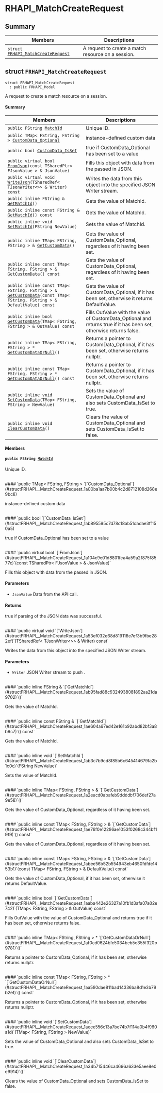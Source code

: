 # RHAPI_MatchCreateRequest <a id="group__RHAPI__MatchCreateRequest"></a>

## Summary

 Members                        | Descriptions                                
--------------------------------|---------------------------------------------
`struct `[`FRHAPI_MatchCreateRequest`](#structFRHAPI__MatchCreateRequest) | A request to create a match resource on a session.

## struct `FRHAPI_MatchCreateRequest` <a id="structFRHAPI__MatchCreateRequest"></a>

```
struct FRHAPI_MatchCreateRequest
  : public FRHAPI_Model
```

A request to create a match resource on a session.

#### Summary

 Members                        | Descriptions                                
--------------------------------|---------------------------------------------
`public FString `[`MatchId`](#structFRHAPI__MatchCreateRequest_1ad8d9a408fa37c4e799fa6c5d7bc7ac83) | Unique ID.
`public TMap< FString, FString > `[`CustomData_Optional`](#structFRHAPI__MatchCreateRequest_1a00ba1aa7b00b4c2d8712108d268e9bc8) | instance-defined custom data
`public bool `[`CustomData_IsSet`](#structFRHAPI__MatchCreateRequest_1ab895595c7d78c18ab51dadae3ff150a5) | true if CustomData_Optional has been set to a value
`public virtual bool `[`FromJson`](#structFRHAPI__MatchCreateRequest_1a104c9e01d8801fca4a59a2f875f8577c)`(const TSharedPtr< FJsonValue > & JsonValue)` | Fills this object with data from the passed in JSON.
`public virtual void `[`WriteJson`](#structFRHAPI__MatchCreateRequest_1a53ef032e68d819118e7ef3b9fbe282ef)`(TSharedRef< TJsonWriter<>> & Writer) const` | Writes the data from this object into the specified JSON Writer stream.
`public inline FString & `[`GetMatchId`](#structFRHAPI__MatchCreateRequest_1ab95fad88c9324938081892aa21da9702)`()` | Gets the value of MatchId.
`public inline const FString & `[`GetMatchId`](#structFRHAPI__MatchCreateRequest_1ae604a67ed42e161b92abd82bf3a8b9c7)`() const` | Gets the value of MatchId.
`public inline void `[`SetMatchId`](#structFRHAPI__MatchCreateRequest_1ab3c7b9cd8f85b6c645414679fa2b1c0c)`(FString NewValue)` | Sets the value of MatchId.
`public inline TMap< FString, FString > & `[`GetCustomData`](#structFRHAPI__MatchCreateRequest_1a2eacd0abafeb9ddddbf706def27a9e58)`()` | Gets the value of CustomData_Optional, regardless of it having been set.
`public inline const TMap< FString, FString > & `[`GetCustomData`](#structFRHAPI__MatchCreateRequest_1ae76f0e12296ae1053f0268c344bf19f9)`() const` | Gets the value of CustomData_Optional, regardless of it having been set.
`public inline const TMap< FString, FString > & `[`GetCustomData`](#structFRHAPI__MatchCreateRequest_1abee56b52b554943eb4650fdfde1453b1)`(const TMap< FString, FString > & DefaultValue) const` | Gets the value of CustomData_Optional, if it has been set, otherwise it returns DefaultValue.
`public inline bool `[`GetCustomData`](#structFRHAPI__MatchCreateRequest_1aaba442e26327a10fb1d3afa07a02e742)`(TMap< FString, FString > & OutValue) const` | Fills OutValue with the value of CustomData_Optional and returns true if it has been set, otherwise returns false.
`public inline TMap< FString, FString > * `[`GetCustomDataOrNull`](#structFRHAPI__MatchCreateRequest_1af0cd0624bfc5034beb5c355f320b9781)`()` | Returns a pointer to CustomData_Optional, if it has been set, otherwise returns nullptr.
`public inline const TMap< FString, FString > * `[`GetCustomDataOrNull`](#structFRHAPI__MatchCreateRequest_1aa590dae811bad14336ba8d1e3b79b2ef)`() const` | Returns a pointer to CustomData_Optional, if it has been set, otherwise returns nullptr.
`public inline void `[`SetCustomData`](#structFRHAPI__MatchCreateRequest_1aeee556c13a7be74b7f114a0b4f960a1d)`(TMap< FString, FString > NewValue)` | Sets the value of CustomData_Optional and also sets CustomData_IsSet to true.
`public inline void `[`ClearCustomData`](#structFRHAPI__MatchCreateRequest_1a34b715446ca4696a633e5aee8e0e9914)`()` | Clears the value of CustomData_Optional and sets CustomData_IsSet to false.

#### Members

#### `public FString `[`MatchId`](#structFRHAPI__MatchCreateRequest_1ad8d9a408fa37c4e799fa6c5d7bc7ac83) <a id="structFRHAPI__MatchCreateRequest_1ad8d9a408fa37c4e799fa6c5d7bc7ac83"></a>

Unique ID.

<br>
#### `public TMap< FString, FString > `[`CustomData_Optional`](#structFRHAPI__MatchCreateRequest_1a00ba1aa7b00b4c2d8712108d268e9bc8) <a id="structFRHAPI__MatchCreateRequest_1a00ba1aa7b00b4c2d8712108d268e9bc8"></a>

instance-defined custom data

<br>
#### `public bool `[`CustomData_IsSet`](#structFRHAPI__MatchCreateRequest_1ab895595c7d78c18ab51dadae3ff150a5) <a id="structFRHAPI__MatchCreateRequest_1ab895595c7d78c18ab51dadae3ff150a5"></a>

true if CustomData_Optional has been set to a value

<br>
#### `public virtual bool `[`FromJson`](#structFRHAPI__MatchCreateRequest_1a104c9e01d8801fca4a59a2f875f8577c)`(const TSharedPtr< FJsonValue > & JsonValue)` <a id="structFRHAPI__MatchCreateRequest_1a104c9e01d8801fca4a59a2f875f8577c"></a>

Fills this object with data from the passed in JSON.

#### Parameters
* `JsonValue` Data from the API call.

#### Returns
true if parsing of the JSON data was successful.

<br>
#### `public virtual void `[`WriteJson`](#structFRHAPI__MatchCreateRequest_1a53ef032e68d819118e7ef3b9fbe282ef)`(TSharedRef< TJsonWriter<>> & Writer) const` <a id="structFRHAPI__MatchCreateRequest_1a53ef032e68d819118e7ef3b9fbe282ef"></a>

Writes the data from this object into the specified JSON Writer stream.

#### Parameters
* `Writer` JSON Writer stream to push .

<br>
#### `public inline FString & `[`GetMatchId`](#structFRHAPI__MatchCreateRequest_1ab95fad88c9324938081892aa21da9702)`()` <a id="structFRHAPI__MatchCreateRequest_1ab95fad88c9324938081892aa21da9702"></a>

Gets the value of MatchId.

<br>
#### `public inline const FString & `[`GetMatchId`](#structFRHAPI__MatchCreateRequest_1ae604a67ed42e161b92abd82bf3a8b9c7)`() const` <a id="structFRHAPI__MatchCreateRequest_1ae604a67ed42e161b92abd82bf3a8b9c7"></a>

Gets the value of MatchId.

<br>
#### `public inline void `[`SetMatchId`](#structFRHAPI__MatchCreateRequest_1ab3c7b9cd8f85b6c645414679fa2b1c0c)`(FString NewValue)` <a id="structFRHAPI__MatchCreateRequest_1ab3c7b9cd8f85b6c645414679fa2b1c0c"></a>

Sets the value of MatchId.

<br>
#### `public inline TMap< FString, FString > & `[`GetCustomData`](#structFRHAPI__MatchCreateRequest_1a2eacd0abafeb9ddddbf706def27a9e58)`()` <a id="structFRHAPI__MatchCreateRequest_1a2eacd0abafeb9ddddbf706def27a9e58"></a>

Gets the value of CustomData_Optional, regardless of it having been set.

<br>
#### `public inline const TMap< FString, FString > & `[`GetCustomData`](#structFRHAPI__MatchCreateRequest_1ae76f0e12296ae1053f0268c344bf19f9)`() const` <a id="structFRHAPI__MatchCreateRequest_1ae76f0e12296ae1053f0268c344bf19f9"></a>

Gets the value of CustomData_Optional, regardless of it having been set.

<br>
#### `public inline const TMap< FString, FString > & `[`GetCustomData`](#structFRHAPI__MatchCreateRequest_1abee56b52b554943eb4650fdfde1453b1)`(const TMap< FString, FString > & DefaultValue) const` <a id="structFRHAPI__MatchCreateRequest_1abee56b52b554943eb4650fdfde1453b1"></a>

Gets the value of CustomData_Optional, if it has been set, otherwise it returns DefaultValue.

<br>
#### `public inline bool `[`GetCustomData`](#structFRHAPI__MatchCreateRequest_1aaba442e26327a10fb1d3afa07a02e742)`(TMap< FString, FString > & OutValue) const` <a id="structFRHAPI__MatchCreateRequest_1aaba442e26327a10fb1d3afa07a02e742"></a>

Fills OutValue with the value of CustomData_Optional and returns true if it has been set, otherwise returns false.

<br>
#### `public inline TMap< FString, FString > * `[`GetCustomDataOrNull`](#structFRHAPI__MatchCreateRequest_1af0cd0624bfc5034beb5c355f320b9781)`()` <a id="structFRHAPI__MatchCreateRequest_1af0cd0624bfc5034beb5c355f320b9781"></a>

Returns a pointer to CustomData_Optional, if it has been set, otherwise returns nullptr.

<br>
#### `public inline const TMap< FString, FString > * `[`GetCustomDataOrNull`](#structFRHAPI__MatchCreateRequest_1aa590dae811bad14336ba8d1e3b79b2ef)`() const` <a id="structFRHAPI__MatchCreateRequest_1aa590dae811bad14336ba8d1e3b79b2ef"></a>

Returns a pointer to CustomData_Optional, if it has been set, otherwise returns nullptr.

<br>
#### `public inline void `[`SetCustomData`](#structFRHAPI__MatchCreateRequest_1aeee556c13a7be74b7f114a0b4f960a1d)`(TMap< FString, FString > NewValue)` <a id="structFRHAPI__MatchCreateRequest_1aeee556c13a7be74b7f114a0b4f960a1d"></a>

Sets the value of CustomData_Optional and also sets CustomData_IsSet to true.

<br>
#### `public inline void `[`ClearCustomData`](#structFRHAPI__MatchCreateRequest_1a34b715446ca4696a633e5aee8e0e9914)`()` <a id="structFRHAPI__MatchCreateRequest_1a34b715446ca4696a633e5aee8e0e9914"></a>

Clears the value of CustomData_Optional and sets CustomData_IsSet to false.

<br>
